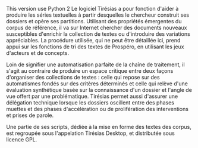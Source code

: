 This version use Python 2
Le logiciel Tirésias a pour fonction d'aider à produire les séries textuelles à partir desquelles le chercheur construit ses 
dossiers et opère ses partitions. Utilisant des propriétés émergentes du corpus de référence, il va sur Internet chercher 
des documents nouveaux susceptibles d'enrichir la collection de textes ou d'introduire des variations appréciables. 
La procédure utilisée, qui ne peut être détaillée ici, prend appui sur les fonctions de tri des textes de Prospéro, 
en utilisant les jeux d'acteurs et de concepts.

Loin de signifier une automatisation parfaite de la chaîne de traitement, il s'agit au contraire de produire un espace 
critique entre deux façons d'organiser des collections de textes : celle qui repose sur des automatismes fondés sur des 
critères déterminés et celle qui relève d'une évaluation synthétique basée sur la connaissance d'un dossier et l'angle de 
vue offert par une problématique. Tirésias permet aussi d'assurer une délégation technique lorsque les dossiers oscillent entre 
des phases muettes et des phases d'accélération ou de prolifération des interventions et prises de parole.

Une partie de ses scripts, dédiée à la mise en forme des textes des corpus, est regroupée sous l'appelation Tirésias Desktop, 
et distributée sous licence GPL.
